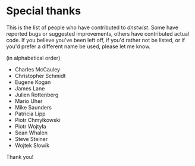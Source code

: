 Special thanks
==============

This is the list of people who have contributed to *dnstwist*. Some have
reported bugs or suggested improvements, others have contributed actual code.
If you believe you've been left off, if you'd rather not be listed, or if
you'd prefer a different name be used, please let me know.

(in alphabetical order)

- Charles McCauley
- Christopher Schmidt
- Eugene Kogan
- James Lane
- Julien Rottenberg
- Mario Uher
- Mike Saunders
- Patricia Lipp
- Piotr Chmyłkowski
- Piotr Wojtyła
- Sean Whalen
- Steve Steiner
- Wojtek Słowik

Thank you!
